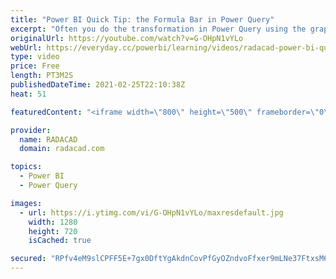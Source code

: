 ```yaml
---
title: "Power BI Quick Tip: the Formula Bar in Power Query"
excerpt: "Often you do the transformation in Power Query using the graphical interface, but having the formula bar visible, makes it much easier to understand or change the transformations. In this short blog and video, I'll explain that. read my blog with more details here: https://radacad.com/power-bi-quick-tip-the-formula-bar-in-power-query"
originalUrl: https://youtube.com/watch?v=G-OHpN1vYLo
webUrl: https://everyday.cc/powerbi/learning/videos/radacad-power-bi-quick-tip-the-formula-bar-in-power-query/
type: video
price: Free
length: PT3M2S
publishedDateTime: 2021-02-25T22:10:38Z
heat: 51

featuredContent: "<iframe width=\"800\" height=\"500\" frameborder=\"0\" src=\"https://www.youtube.com/embed/G-OHpN1vYLo\" allow=\"accelerometer; autoplay; encrypted-media; gyroscope; picture-in-picture\" allowfullscreen></iframe>"

provider:
  name: RADACAD
  domain: radacad.com

topics:
  - Power BI
  - Power Query

images:
  - url: https://i.ytimg.com/vi/G-OHpN1vYLo/maxresdefault.jpg
    width: 1280
    height: 720
    isCached: true

secured: "RPfv4eM9slCPFF5E+7gx0DftYgAkdnCovPfGyOZndvoFfxer9mLNe37FtxsM6r4oRUBFiJ8ppC7nJ4p1W4k35incM7XT5db7o5jFQDdYV/hb/t+/sUuye0RXSP2+PPczIGmuFpyz0QrNx6xdV/ClelriwYdcSKaBlXQCNCqKLsnyIzirc2Du4xRlqI2Ati4NJ8L+RdaEJSYGiD3zuHTGi5VcyvNKBlluNur1pJqJiQiBLAe7aUyJZxqUVOaO1fJ4Rh0mfJmdDZTmal1ad3tDimgM4bfHodNLB39sew/MssezeBcEWuaOnSnRM8rgd620R8F7zJCVXBOI4wZ/hr+VsjPDCdCMYP2Z3IjxVBOyAaJQQ7udnqjNlhpFECOaI2sEJi+aepNjottvnJBNj77pByuQ+hQSPvPMV44aEaiIUfI=;fdEPPYam6US21ozwzxs/ew=="
---
```


